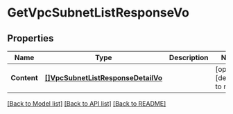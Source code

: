 # GetVpcSubnetListResponseVo

## Properties
Name | Type | Description | Notes
------------ | ------------- | ------------- | -------------
**Content** | [**[]VpcSubnetListResponseDetailVo**](VpcSubnetListResponseDetailVo.md) |  | [optional] [default to null]

[[Back to Model list]](../README.md#documentation-for-models) [[Back to API list]](../README.md#documentation-for-api-endpoints) [[Back to README]](../README.md)


